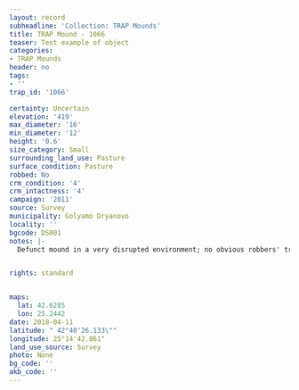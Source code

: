 ```yaml
---
layout: record
subheadline: 'Collection: TRAP Mounds'
title: TRAP Mound - 1066
teaser: Test example of object
categories:
- TRAP Mounds
header: no
tags:
- ''
trap_id: '1066'

certainty: Uncertain
elevation: '419'
max_diameter: '16'
min_diameter: '12'
height: '0.6'
size_category: Small
surrounding_land_use: Pasture
surface_condition: Pasture
robbed: No
crm_condition: '4'
crm_intactness: '4'
campaign: '2011'
source: Survey
municipality: Golyamo Dryanovo
locality: ''
bgcode: DS001
notes: |-
  Defunct mound in a very disrupted environment; no obvious robbers' trenchs if any, they are old and lost in the general disuption of the mound and surrounding area.


rights: standard


maps:
  lat: 42.6285
  lon: 25.2442
date: 2018-04-11
latitude: " 42°40'26.133\""
longitude: 25°14'42.861"
land_use_source: Survey
photo: None
bg_code: ''
akb_code: ''
---
```

